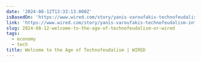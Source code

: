 ```yaml
---
date: '2024-08-12T13:33:13.000Z'
isBasedOn: 'https://www.wired.com/story/yanis-varoufakis-technofeudalism-interview/'
link: 'https://www.wired.com/story/yanis-varoufakis-technofeudalism-interview/'
slug: 2024-08-12-welcome-to-the-age-of-technofeudalism-or-wired
tags:
  - economy
  - tech
title: Welcome to the Age of Technofeudalism | WIRED
---
```

 
